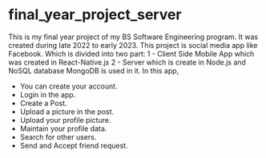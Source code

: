 # final_year_project_server
This is my final year project of my BS Software Engineering program. It was created during late 2022 to early 2023.
This project is social media app like Facebook. Which is divided into two part:
1 - Client Side Mobile App which was created in React-Native.js
2 - Server which is create in Node.js and NoSQL database MongoDB is used in it.
In this app,
- You can create your account.
- Login in the app.
- Create a Post.
- Upload a picture in the post.
- Upload your profile picture.
- Maintain your profile data.
- Search for other users.
- Send and Accept friend request.
